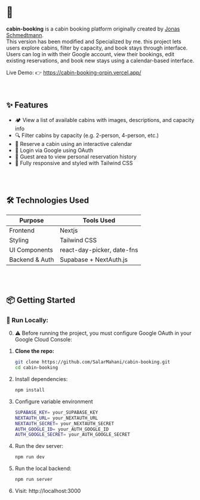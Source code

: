 # 🏡
**cabin-booking** is a cabin booking platform originally created by [Jonas Schmedtmann](https://github.com/jonasschmedtmann).<br>
This version has been modified and Specialized by me.
this project lets users explore cabins, filter by capacity, and book stays through interface.<br> Users can log in with their Google account, view their bookings, edit existing reservations, and book new stays using a calendar-based interface.



Live Demo: 👉 https://cabin-booking-orpin.vercel.app/<br>


<br>


## ✨ Features

- 🏕 View a list of available cabins with images, descriptions, and capacity info
- 🔍 Filter cabins by capacity (e.g. 2-person, 4-person, etc.)
- 📅 Reserve a cabin using an interactive calendar
- 🔐 Login via Google using OAuth
- 👤 Guest area to view personal reservation history
- 🎨 Fully responsive and styled with Tailwind CSS


<br><br>

## 🛠️ Technologies Used

| Purpose         | Tools Used                          |
|-----------------|-------------------------------------|
| Frontend        | Nextjs                              |
| Styling         | Tailwind CSS                        |
| UI Components   | react-day-picker, date-fns          |
| Backend & Auth  | Supabase + NextAuth.js              |

<br><br>

## 📦 Getting Started


### 🔧 Run Locally: 
0. ⚠️ Before running the project, you must configure Google OAuth in your Google Cloud Console:

1. **Clone the repo:**
   ```bash
   git clone https://github.com/SalarMahani/cabin-booking.git
   cd cabin-booking
   
2. Install dependencies:
   ```bash
   npm install

3. Configure variable environment
   ```bash
   SUPABASE_KEY= your_SUPABASE_KEY
   NEXTAUTH_URL= your_NEXTAUTH_URL
   NEXTAUTH_SECRET= your_NEXTAUTH_SECRET
   AUTH_GOOGLE_ID= your_AUTH_GOOGLE_ID
   AUTH_GOOGLE_SECRET= your_AUTH_GOOGLE_SECRET

3. Run the dev server:
   ```bash
   npm run dev
   
4. Run the local backend:
   ```bash
   npm run server
   
5. Visit: http://localhost:3000

